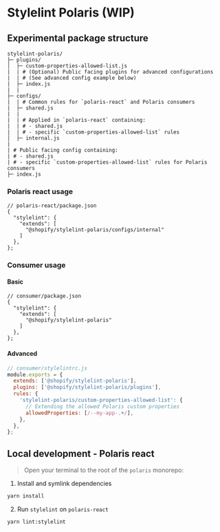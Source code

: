 # Stylelint Polaris (WIP)

## Experimental package structure

```
stylelint-polaris/
├─ plugins/
│  ├─ custom-properties-allowed-list.js
|  | # (Optional) Public facing plugins for advanced configurations
|  | # (See advanced config example below)
|  ├─ index.js
|  |
├─ configs/
|  | # Common rules for `polaris-react` and Polaris consumers
|  ├─ shared.js
|  |
|  | # Applied in `polaris-react` containing:
|  | # - shared.js
|  | # - specific `custom-properties-allowed-list` rules
│  ├─ internal.js
|
| # Public facing config containing:
| # - shared.js
| # - specific `custom-properties-allowed-list` rules for Polaris consumers
├─ index.js
```

### Polaris react usage

```json5
// polaris-react/package.json
{
  "stylelint": {
    "extends": [
      "@shopify/stylelint-polaris/configs/internal"
    ]
  },
};
```

### Consumer usage

#### Basic

```json5
// consumer/package.json
{
  "stylelint": {
    "extends": [
      "@shopify/stylelint-polaris"
    ]
  },
};
```

#### Advanced

```js
// consumer/stylelintrc.js
module.exports = {
  extends: ['@shopify/stylelint-polaris'],
  plugins: ['@shopify/stylelint-polaris/plugins'],
  rules: {
    'stylelint-polaris/custom-properties-allowed-list': {
      // Extending the allowed Polaris custom properties
      allowedProperties: [/--my-app-.+/],
    },
  },
};
```

## Local development - Polaris react

> Open your terminal to the root of the `polaris` monorepo:

1. Install and symlink dependencies

```sh
yarn install
```

2. Run `stylelint` on `polaris-react`

```sh
yarn lint:stylelint
```
